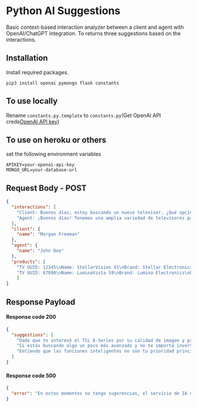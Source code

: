 # Python AI Suggestions
Basic context-based interaction analyzer between a client and agent with OpenAI/ChatGPT integration. To returns three suggestions based on the interactions.

## Installation

Install required packages.
```
pip3 install openai pymongo flask constants
```

## To use locally
Rename `constants.py.template` to `constants.py`(Get OpenAI API creds[OpenAI API key](https://platform.openai.com/account/api-keys))

## To use on heroku or others
set the following environment variables

```
APIKEY=your-openai-api-key
MONGO_URL=your-database-url
```

## Request Body - POST

```json
{
  "interactions": [
    "Client: Buenos días, estoy buscando un nuevo televisor. ¿Qué opciones tienen disponibles?",
    "Agent: ¡Buenos días! Tenemos una amplia variedad de televisores para diferentes necesidades y presupuestos. ¿Qué tamaño le interesa? ¿Tiene alguna preferencia en cuanto a características como calidad de imagen, funcionalidades inteligentes o capacidades para juegos?",
  ],
  "client": {
    "name": "Morgan Freeman"
  },
  "agent": {
    "name": "John Doe"
  },
  "products": [
    "TV UUID: 12345\nName: StellarVision X1\nBrand: Stellar Electronics\nDescription: The StellarVision X1 is a top-of-the-line 4K Ultra HD TV with HDR support. It features a 65-inch Quantum Dot display, Dolby Vision, and Dolby Atmos audio. Enjoy immersive visuals and crystal-clear sound.\nPrice: $1,499.99\nDiscounted Price: $1,049.99 (30% off).\nBuy: [Link](http://mercately.com/cart/buy/12345)",
    "TV UUID: 67890\nName: LuminaVista S9\nBrand: Lumina Electronics\nDescription: The LuminaVista S9 offers a 55-inch OLED display with 4K resolution. It supports HDR10+ and features a sleek design with ultra-thin bezels. Immerse yourself in lifelike visuals and vibrant colors.\nPrice: $1,899.99\nBuy: [Link](http://mercately.com/cart/buy/67890)",
	]
}
```


## Response Payload

#### Response code 200
```json
{
  "suggestions": [
    "Dado que te interesó el TCL 6-Series por su calidad de imagen y precio, quizás también te gustaría considerar el Hisense U8G. Aunque es un poco más grande, de 65 pulgadas, ofrece una excelente calidad de imagen con Dolby Vision HDR y una frecuencia de actualización de 120Hz para hacer que las películas y series se vean increíblemente fluidas. Además, viene con Android TV para acceder fácilmente a tus aplicaciones de streaming favoritas.",
    "Si estás buscando algo un poco más avanzado y no te importa invertir un poco más, el Philips OLED 805 podría ser una excelente elección. Con su tecnología Ambilight, no solo obtendrás una calidad de imagen excepcional gracias a su pantalla OLED y soporte para Dolby Vision y Atmos, sino que también disfrutarás de una experiencia visual envolvente única que extiende los colores más allá del televisor hacia las paredes circundantes.",
    "Entiendo que las funciones inteligentes no son tu prioridad principal, pero si en algún momento decides explorar otras opciones con características avanzadas, el Sony Bravia A"
  ]
}
```

#### Response code 500
```json
{
  "error": "En estos momentos no tengo sugerencias, el servicio de IA no está disponible, reintente en un momento"
}
```
